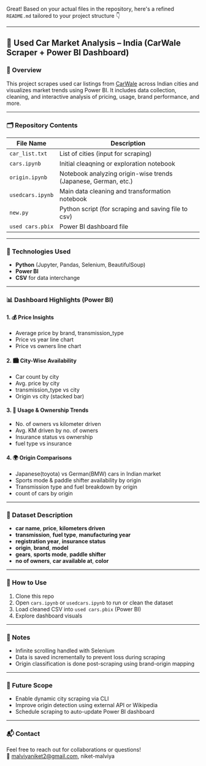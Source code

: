 Great! Based on your actual files in the repository, here's a refined `README.md` tailored to your project structure 👇

---

## 🚗 Used Car Market Analysis – India (CarWale Scraper + Power BI Dashboard)

### 📌 Overview
This project scrapes used car listings from [CarWale](https://www.carwale.com) across Indian cities and visualizes market trends using Power BI. It includes data collection, cleaning, and interactive analysis of pricing, usage, brand performance, and more.

---

### 🗂️ Repository Contents

| File Name         | Description                                                       |
|------------------|-------------------------------------------------------------------|
| `car_list.txt`    | List of cities (input for scraping)                              |
| `cars.ipynb`      | Initial cleaqning or exploration notebook                         |
| `origin.ipynb`    | Notebook analyzing origin-wise trends (Japanese, German, etc.)   |
| `usedcars.ipynb`  | Main data cleaning and transformation notebook                   |
| `new.py`          | Python script (for scraping and saving file to csv)                |
| `used cars.pbix`  | Power BI dashboard file                                          |

---

### 🔧 Technologies Used

- **Python** (Jupyter, Pandas, Selenium, BeautifulSoup)
- **Power BI**
- **CSV** for data interchange

---

### 📊 Dashboard Highlights (Power BI)

#### 1. 💰 Price Insights
- Average price by brand, transmission_type
- Price vs year line chart
- Price vs owners line chart

#### 2. 🏙️ City-Wise Availability
- Car count by city
- Avg. price by city
- transmission_type vs city
- Origin vs city (stacked bar)


#### 3. 🚗 Usage & Ownership Trends
- No. of owners vs kilometer driven
- Avg. KM driven by no. of owners
- Insurance status vs ownership
- fuel type vs insurance

#### 4. 🌍 Origin Comparisons
- Japanese(toyota) vs German(BMW) cars in Indian market
- Sports mode & paddle shifter availability by origin
- Transmission type and fuel breakdown by origin
- count of cars by origin

---

### 🧪 Dataset Description

- **car name**, **price**, **kilometers driven**
- **transmission**, **fuel type**, **manufacturing year**
- **registration year**, **insurance status**
- **origin**, **brand**, **model**
- **gears**, **sports mode**, **paddle shifter**
- **no of owners**, **car available at**, **color**

---

### 🚀 How to Use

1. Clone this repo
2. Open `cars.ipynb` or `usedcars.ipynb` to run or clean the dataset
3. Load cleaned CSV into `used cars.pbix` (Power BI)
4. Explore dashboard visuals

---

### 📌 Notes

- Infinite scrolling handled with Selenium
- Data is saved incrementally to prevent loss during scraping
- Origin classification is done post-scraping using brand-origin mapping

---

### 🧠 Future Scope

- Enable dynamic city scraping via CLI
- Improve origin detection using external API or Wikipedia
- Schedule scraping to auto-update Power BI dashboard

---

### 📬 Contact

Feel free to reach out for collaborations or questions!  
📧 malviyaniket2@gmail.com, niket-malviya


